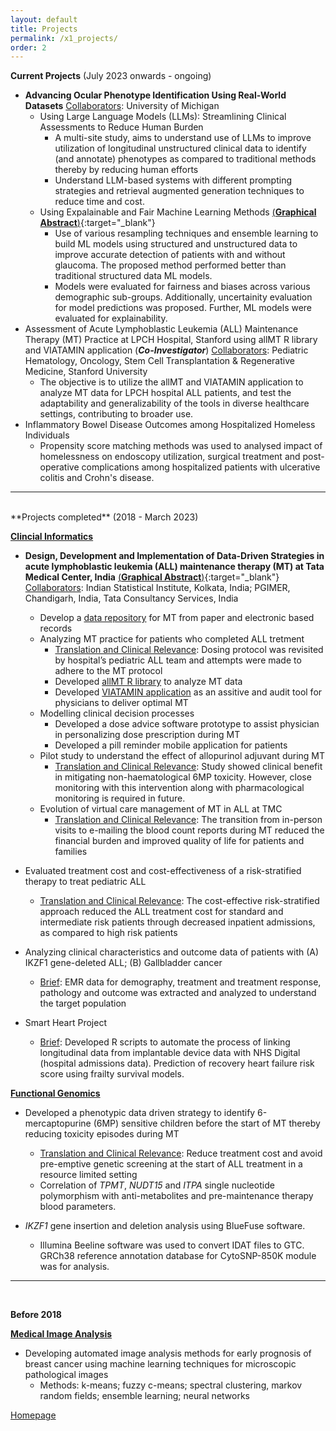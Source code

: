 ```yaml
---
layout: default
title: Projects
permalink: /x1_projects/
order: 2
---
```



**Current Projects** (July 2023 onwards - ongoing) <br>

- **Advancing Ocular Phenotype Identification Using Real-World Datasets**
<ins>Collaborators</ins>: University of Michigan
  	- Using Large Language Models (LLMs): Streamlining Clinical Assessments to Reduce Human Burden
		- A multi-site study, aims to understand use of LLMs to improve utilization of longitudinal unstructured clinical data to identify (and annotate) phenotypes as compared to traditional methods thereby by reducing human efforts
		- Understand LLM-based systems with different prompting strategies and retrieval augmented generation techniques to reduce time and cost.
	- Using Expalainable and Fair Machine Learning Methods [(**Graphical Abstract**)](/media/GLA_Ensemble.pdf){:target="_blank"}
		- Use of various resampling techniques and ensemble learning to build ML models using structured and unstructured data to improve accurate detection of patients with and without glaucoma. The proposed method performed better than traditional structured data ML models. 
		- Models were evaluated for fairness and biases across various demographic sub-groups. Additionally, uncertainity evaluation for model predictions was proposed. Further, ML models were evaluated for explainability. 
- Assessment of Acute Lymphoblastic Leukemia (ALL) Maintenance Therapy (MT) Practice at LPCH Hospital, Stanford using allMT R library and VIATAMIN application (***Co-Investigator***)
<ins>Collaborators</ins>: Pediatric Hematology, Oncology, Stem Cell Transplantation & Regenerative Medicine, Stanford University
	- The objective is to utilize the allMT and VIATAMIN application to analyze MT data for LPCH hospital ALL patients, and test the adaptability and generalizability of the tools in diverse healthcare settings, contributing to broader use.
- Inflammatory Bowel Disease Outcomes among Hospitalized Homeless Individuals
	- Propensity score matching methods was used to analysed impact of homelessness on endoscopy utilization, surgical treatment and post-operative complications among hospitalized patients with ulcerative colitis and Crohn's disease.


--- 
<br>
**Projects completed** (2018 - March 2023) <br>

**<ins>Clincial Informatics</ins>**

- **Design, Development and Implementation of Data-Driven Strategies in acute lymphoblastic leukemia (ALL) maintenance therapy (MT) at Tata Medical Center, India** [(**Graphical Abstract**)](/media/ALL_MT.pdf){:target="_blank"}
<ins>Collaborators</ins>: Indian Statistical Institute, Kolkata, India; PGIMER, Chandigarh, India, Tata Consultancy Services, India
	- Develop a [data repository](https://data.mendeley.com/datasets/775hs9wrb5/1) for MT from paper and electronic based records 
	- Analyzing MT practice for patients who completed ALL tretment
		- <ins>Translation and Clinical Relevance</ins>: Dosing protocol was revisited by hospital’s pediatric ALL team and attempts were made to adhere to the MT protocol
		- Developed [allMT R library](https://cran.r-project.org/web/packages/allMT/index.html) to analyze MT data
		- Developed [VIATAMIN application](https://ananyam.shinyapps.io/VIATAMIN/) as an assitive and audit tool for physicians to deliver optimal MT
	- Modelling clinical decision processes 
		- Developed a dose advice software prototype to assist physician in personalizing dose prescription during MT
		- Developed a pill reminder mobile application for patients 	 
	- Pilot study to understand the effect of allopurinol adjuvant during MT
		- <ins>Translation and Clinical Relevance</ins>: Study showed clinical benefit in mitigating non-haematological 6MP toxicity. However, close monitoring with this intervention along with pharmacological monitoring is required in future. 
	- Evolution of virtual care management of MT in ALL at TMC
		- <ins>Translation and Clinical Relevance</ins>: The transition from in-person visits to e-mailing the blood count reports during MT reduced the financial burden and improved quality of life for patients and families <br>

- Evaluated treatment cost and cost-effectiveness of a risk-stratified therapy to treat pediatric ALL
	- <ins>Translation and Clinical Relevance</ins>: The cost-effective risk-stratified approach reduced the ALL treatment cost for standard and intermediate risk patients through decreased inpatient admissions, as compared to high risk patients <br>

- Analyzing clinical characteristics and outcome data of patients with (A) IKZF1 gene-deleted ALL;
(B) Gallbladder cancer
	- <ins>Brief</ins>: EMR data for demography, treatment and treatment response, pathology and outcome was extracted and analyzed to understand the target population

- Smart Heart Project
	- <ins>Brief</ins>: Developed R scripts to automate the process of linking longitudinal data from implantable device data with NHS Digital (hospital admissions data). Prediction of recovery heart failure risk score using frailty survival models.

	
**<ins>Functional Genomics</ins>**

- Developed a phenotypic data driven strategy to identify 6-mercaptopurine (6MP) sensitive children before the start of MT thereby reducing toxicity episodes during MT
	- <ins>Translation and Clinical Relevance</ins>: Reduce treatment cost and avoid pre-emptive genetic screening at the start of ALL treatment in a resource limited setting 
	- Correlation of *TPMT*, *NUDT15* and *ITPA* single nucleotide polymorphism with anti-metabolites and pre-maintenance therapy blood parameters.

- *IKZF1* gene insertion and deletion analysis using BlueFuse software. 
	- Illumina Beeline software was used to convert IDAT files to GTC. GRCh38 reference annotation database for CytoSNP-850K module was for analysis. 

---
<br>

**Before 2018**

**<ins>Medical Image Analysis</ins>** <br>
- Developing automated image analysis methods for early prognosis of breast cancer using machine learning techniques for microscopic pathological images <br>
	- Methods: k-means; fuzzy c-means; spectral clustering, markov random fields; ensemble learning; neural networks


[Homepage](/)
